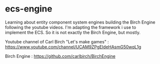 # ecs-engine
Learning about entity component system engines building the Birch Engine following the youtube videos. I'm adapting the
framework i use to implement the ECS. So it is not exactly the Birch Engine, but mostly.

Youtube channel of Carl Birch "Let's make games" : https://www.youtube.com/channel/UCAM9ZPgEIdeHAsmG50wqL1g

Birch Engine : https://github.com/carlbirch/BirchEngine



